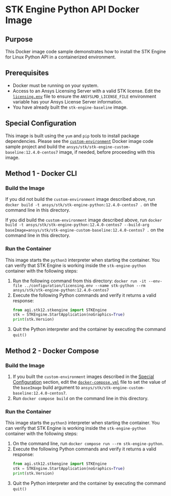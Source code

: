 # STK Engine Python API Docker Image

## Purpose
This Docker image code sample demonstrates how to install the STK Engine for Linux Python API in a containerized 
environment.

## Prerequisites
* Docker must be running on your system.
* Access to an Ansys Licensing Server with a valid STK license.  Edit the 
[`licensing.env`](../configuration/licensing.env) file to ensure the `ANSYSLMD_LICENSE_FILE` environment variable 
has your Ansys License Server information.
* You have already built the `stk-engine-baseline` image.

## Special Configuration
This image is built using the `yum` and `pip` tools to install package dependencies. Please see the 
[`custom-environment`](../custom-environment/README.md) Docker image code sample project and build the 
`ansys/stk/stk-engine-custom-baseline:12.4.0-centos7` image, if needed, before proceeding with this image.  

## Method 1 - Docker CLI

### Build the Image
If you did not build the `custom-environment` image described above, run 
`docker build -t ansys/stk/stk-engine-python:12.4.0-centos7 .` on the command line in this directory.

If you did build the `custom-environment` image described above, run 
`docker build -t ansys/stk/stk-engine-python:12.4.0-centos7 --build-arg baseImage=ansys/stk/stk-engine-custom-baseline:12.4.0-centos7 .` 
on the command line in this directory.

### Run the Container
This image starts the `python3` interpreter when starting the container.  You can verify that 
STK Engine is working inside the `stk-engine-python` container with the following steps:
1. Run the following command from this directory: 
`docker run -it --env-file ../configuration/licensing.env --name stk-python --rm ansys/stk/stk-engine-python:12.4.0-centos7`
2. Execute the following Python commands and verify it returns a valid response:
    ```python
    from agi.stk12.stkengine import STKEngine
    stk = STKEngine.StartApplication(noGraphics=True)
    print(stk.Version)
    ```
3. Quit the Python interpreter and the container by executing the command `quit()`

## Method 2 - Docker Compose

### Build the Image
1. If you built the `custom-environment` images described in the [Special Configuration](#special-configuration) section, 
edit the [`docker-compose.yml`](./docker-compose.yml) file to set the value of the `baseImage` build argument to 
`ansys/stk/stk-engine-custom-baseline:12.4.0-centos7`.
2. Run `docker compose build` on the command line in this directory.

### Run the Container
This image starts the `python3` interpreter when starting the container.  You can verify that 
STK Engine is working inside the `stk-engine-python` container with the following steps:
1. On the command line, run `docker compose run --rm stk-engine-python`.
2. Execute the following Python commands and verify it returns a valid response:
    ```python
    from agi.stk12.stkengine import STKEngine
    stk = STKEngine.StartApplication(noGraphics=True)
    print(stk.Version)
    ```
3. Quit the Python interpreter and the container by executing the command `quit()`
